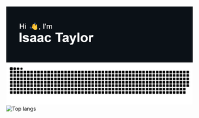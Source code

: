 [![Hi 👋, I'm Isaac](header.png)](https://isaactaylor.xyz)
![github-contributions-snake](https://raw.githubusercontent.com/isaa-ctaylor/isaa-ctaylor/github-contribution-grid-snake/github-snake-dark.svg)
<picture>
![Top langs](https://github-readme-stats.vercel.app/api/top-langs/?username=isaa-ctaylor&theme=dark&hide_border=true)
